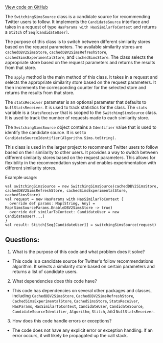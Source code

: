 [View code on GitHub](https://github.com/misbahsy/the-algorithm/follow-recommendations-service/common/src/main/scala/com/twitter/follow_recommendations/common/candidate_sources/sims/SwitchingSimsSource.scala)

The `SwitchingSimsSource` class is a candidate source for recommending Twitter users to follow. It implements the `CandidateSource` interface and takes in a request of type `HasParams with HasSimilarToContext` and returns a `Stitch` of `Seq[CandidateUser]`. 

The purpose of this class is to switch between different similarity stores based on the request parameters. The available similarity stores are `cachedDBV2SimsStore`, `cachedDBV2SimsRefreshStore`, `cachedSimsExperimentalStore`, and `cachedSimsStore`. The class selects the appropriate store based on the request parameters and returns the results from that store.

The `apply` method is the main method of this class. It takes in a request and selects the appropriate similarity store based on the request parameters. It then increments the corresponding counter for the selected store and returns the results from that store.

The `statsReceiver` parameter is an optional parameter that defaults to `NullStatsReceiver`. It is used to track statistics for the class. The `stats` variable is a `StatsReceiver` that is scoped to the `SwitchingSimsSource` class. It is used to track the number of requests made to each similarity store.

The `SwitchingSimsSource` object contains a `Identifier` value that is used to identify the candidate source. It is set to `CandidateSourceIdentifier(Algorithm.Sims.toString)`.

This class is used in the larger project to recommend Twitter users to follow based on their similarity to other users. It provides a way to switch between different similarity stores based on the request parameters. This allows for flexibility in the recommendation system and enables experimentation with different similarity stores. 

Example usage:
```
val switchingSimsSource = new SwitchingSimsSource(cachedDBV2SimsStore, cachedDBV2SimsRefreshStore, cachedSimsExperimentalStore, cachedSimsStore)
val request = new HasParams with HasSimilarToContext {
  override def params: Map[String, Any] = Map(SimsSourceParams.EnableDBV2SimsStore -> true)
  override def similarToContext: CandidateUser = new CandidateUser(...)
}
val result: Stitch[Seq[CandidateUser]] = switchingSimsSource(request)
```
## Questions: 
 1. What is the purpose of this code and what problem does it solve?
- This code is a candidate source for Twitter's follow recommendations algorithm. It selects a similarity store based on certain parameters and returns a list of candidate users.

2. What dependencies does this code have?
- This code has dependencies on several other packages and classes, including `CachedDBV2SimsStore`, `CachedDBV2SimsRefreshStore`, `CachedSimsExperimentalStore`, `CachedSimsStore`, `StatsReceiver`, `HasParams`, `HasSimilarToContext`, `CandidateUser`, `CandidateSource`, `CandidateSourceIdentifier`, `Algorithm`, `Stitch`, and `NullStatsReceiver`.

3. How does this code handle errors or exceptions?
- The code does not have any explicit error or exception handling. If an error occurs, it will likely be propagated up the call stack.